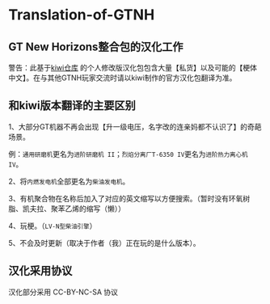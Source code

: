 # Translation-of-GTNH

## GT New Horizons整合包的汉化工作

警告：此基于[kiwi仓库](https://github.com/Kiwi233/Translation-of-GTNH) 的个人修改版汉化包包含大量【私货】以及可能的【梗体中文】。在与其他GTNH玩家交流时请以kiwi制作的官方汉化包翻译为准。

## 和kiwi版本翻译的主要区别

1、大部分GT机器不再会出现【升一级电压，名字改的连亲妈都不认识了】的奇葩场景。

例：`通用研磨机`更名为`进阶研磨机 II`；`烈焰分离厂T-6350 IV`更名为`进阶热力离心机 IV`。

2、将`内燃发电机`全部更名为`柴油发电机`。

3、有机聚合物在名称后加入了对应的英文缩写以方便搜索。（暂时没有环氧树脂、凯夫拉、聚苯乙烯的缩写（懒））

4、玩梗。（`LV-N型柴油引擎`）

5、不会及时更新（取决于作者（我）正在玩的是什么版本）。

## 汉化采用协议

汉化部分采用 CC-BY-NC-SA 协议

